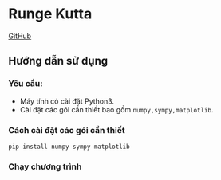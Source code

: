 # Runge Kutta
[GitHub](https://github.com/anhnb206110/Runge_Kutta/)

## Hướng dẫn sử dụng

### **Yêu cầu**:
  - Máy tính có cài đặt Python3.
  - Cài đặt các gói cần thiết bao gồm `numpy,sympy,matplotlib`.

### Cách cài đặt các gói cần thiết

```shell
pip install numpy sympy matplotlib
```

### Chạy chương trình

